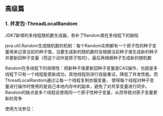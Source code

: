## 高级篇

### 1. 并发包-ThreadLocalRandom
JDK7新增的多线程随机数生成器，弥补了Random类在多线程下的缺陷

java.util.Random生成随机数的机制：每个Random实例都有一个原子性的种子变量用来记录当前的种子值，当要生成新的随机数时会根据当前种子值生成新的种子并更新回种子变量（而这个动作是原子性的），最后再根据种子生成新的随机数

Random在多线程下的局限性：把新种子值更新回种子变量是CAS操作，也就是多线程下只有一个线程能更新成功，其他线程则进行自旋重试，降低了并发性能。而ThreadLocalRandom通过让每一个线程复制衣服变量，
使得每个线程对种子变量进行操作时使用的是自己本地内存中的副本，避免了对共享变量进行同步。Random的缺点是多个线程会使用同一个原子性种子变量，从而导致对原子变量更新的竞争

使用方法参见：